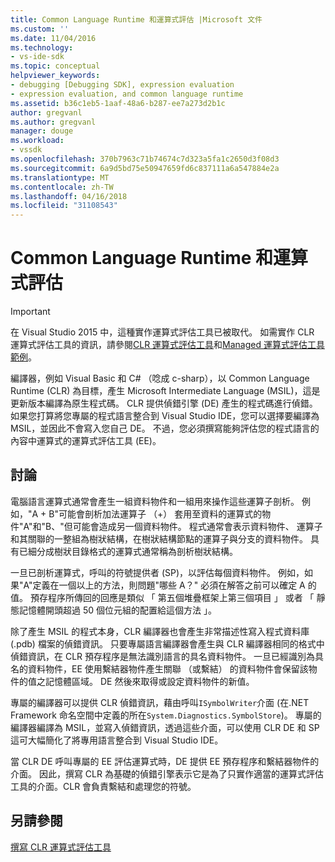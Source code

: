 ```yaml
---
title: Common Language Runtime 和運算式評估 |Microsoft 文件
ms.custom: ''
ms.date: 11/04/2016
ms.technology:
- vs-ide-sdk
ms.topic: conceptual
helpviewer_keywords:
- debugging [Debugging SDK], expression evaluation
- expression evaluation, and common language runtime
ms.assetid: b36c1eb5-1aaf-48a6-b287-ee7a273d2b1c
author: gregvanl
ms.author: gregvanl
manager: douge
ms.workload:
- vssdk
ms.openlocfilehash: 370b7963c71b74674c7d323a5fa1c2650d3f08d3
ms.sourcegitcommit: 6a9d5bd75e50947659fd6c837111a6a547884e2a
ms.translationtype: MT
ms.contentlocale: zh-TW
ms.lasthandoff: 04/16/2018
ms.locfileid: "31108543"
---
```

# <a name="common-language-runtime-and-expression-evaluation"></a>Common Language Runtime 和運算式評估
> [!IMPORTANT]
>  在 Visual Studio 2015 中，這種實作運算式評估工具已被取代。 如需實作 CLR 運算式評估工具的資訊，請參閱[CLR 運算式評估工具](https://github.com/Microsoft/ConcordExtensibilitySamples/wiki/CLR-Expression-Evaluators)和[Managed 運算式評估工具範例](https://github.com/Microsoft/ConcordExtensibilitySamples/wiki/Managed-Expression-Evaluator-Sample)。  
  
 編譯器，例如 Visual Basic 和 C# （唸成 c-sharp），以 Common Language Runtime (CLR) 為目標，產生 Microsoft Intermediate Language (MSIL)，這是更新版本編譯為原生程式碼。 CLR 提供偵錯引擎 (DE) 產生的程式碼進行偵錯。 如果您打算將您專屬的程式語言整合到 Visual Studio IDE，您可以選擇要編譯為 MSIL，並因此不會寫入您自己 DE。 不過，您必須撰寫能夠評估您的程式語言的內容中運算式的運算式評估工具 (EE)。  
  
## <a name="discussion"></a>討論  
 電腦語言運算式通常會產生一組資料物件和一組用來操作這些運算子剖析。 例如，"A + B"可能會剖析加法運算子 （+） 套用至資料的運算式的物件"A"和"B、"但可能會造成另一個資料物件。 程式通常會表示資料物件、 運算子和其關聯的一整組為樹狀結構，在樹狀結構節點的運算子與分支的資料物件。 具有已細分成樹狀目錄格式的運算式通常稱為剖析樹狀結構。  
  
 一旦已剖析運算式，呼叫的符號提供者 (SP)，以評估每個資料物件。 例如，如果"A"定義在一個以上的方法，則問題"哪些 A？" 必須在解答之前可以確定 A 的值。 預存程序所傳回的回應是類似 「 第五個堆疊框架上第三個項目 」 或者 「 靜態記憶體開頭超過 50 個位元組的配置給這個方法 」。  
  
 除了產生 MSIL 的程式本身，CLR 編譯器也會產生非常描述性寫入程式資料庫 (.pdb) 檔案的偵錯資訊。 只要專屬語言編譯器會產生與 CLR 編譯器相同的格式中偵錯資訊，在 CLR 預存程序是無法識別語言的具名資料物件。 一旦已經識別為具名的資料物件，EE 使用繫結器物件產生關聯 （或繫結） 的資料物件會保留該物件的值之記憶體區域。 DE 然後來取得或設定資料物件的新值。  
  
 專屬的編譯器可以提供 CLR 偵錯資訊，藉由呼叫`ISymbolWriter`介面 (在.NET Framework 命名空間中定義的所在`System.Diagnostics.SymbolStore`)。 專屬的編譯器編譯為 MSIL，並寫入偵錯資訊，透過這些介面，可以使用 CLR DE 和 SP 這可大幅簡化了將專用語言整合到 Visual Studio IDE。  
  
 當 CLR DE 呼叫專屬的 EE 評估運算式時，DE 提供 EE 預存程序和繫結器物件的介面。 因此，撰寫 CLR 為基礎的偵錯引擎表示它是為了只實作適當的運算式評估工具的介面。CLR 會負責繫結和處理您的符號。  
  
## <a name="see-also"></a>另請參閱  
 [撰寫 CLR 運算式評估工具](../../extensibility/debugger/writing-a-common-language-runtime-expression-evaluator.md)